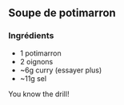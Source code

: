 ## Soupe de potimarron

### Ingrédients

- 1 potimarron
- 2 oignons
- ~6g curry (essayer plus)
- ~11g sel

You know the drill!
